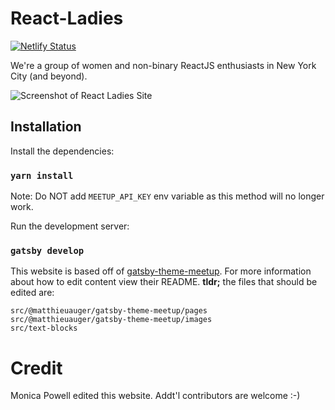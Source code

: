 # React-Ladies
[![Netlify Status](https://api.netlify.com/api/v1/badges/c7e53b39-86fe-469c-900a-1d54536726d2/deploy-status)](https://app.netlify.com/sites/reactladies/deploys)

We're a group of women and non-binary ReactJS enthusiasts in New York City (and beyond).

![Screenshot of React Ladies Site](react-ladies-site.png)

## Installation

Install the dependencies:

### `yarn install`

Note:  Do NOT add `MEETUP_API_KEY` env variable as this method will no longer work.

Run the development server:

### `gatsby develop`

This website is based off of [gatsby-theme-meetup](https://github.com/matthieuauger/gatsby-theme-meetup). For more information about how to edit content view their README. **tldr;** the files that should be edited are:

```src/@matthieuauger/gatsby-theme-meetup/components
src/@matthieuauger/gatsby-theme-meetup/pages
src/@matthieuauger/gatsby-theme-meetup/images
src/text-blocks
```


# Credit

Monica Powell edited this website. Addt'l contributors are welcome :-)
